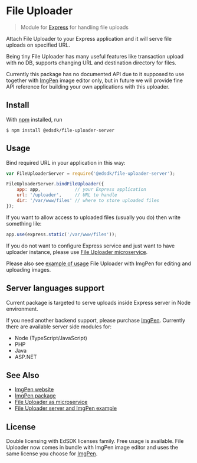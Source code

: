 # File Uploader

> Module for [Express](https://www.npmjs.com/package/express) for handling file uploads

Attach File Uploader to your Express application and it will serve file uploads on specified URL.

Being tiny File Uploader has many useful features like transaction upload with no DB, supports changing URL and destination directory for files.

Currently this package has no documented API due to it supposed to use together with [ImgPen](https://imgpen.com) image editor only, but in future we will provide fine API reference for building your own applications with this uploader.


## Install

With [npm](https://npmjs.com/) installed, run

```
$ npm install @edsdk/file-uploader-server
```


## Usage

Bind required URL in your application in this way:

```js
var FileUploaderServer = require('@edsdk/file-uploader-server');

FileUploaderServer.bindFileUploader({
    app: app,             // your Express application
    url: '/uploader',     // URL to handle
    dir: '/var/www/files' // where to store uploaded files
});
```

If you want to allow access to uploaded files (usually you do) then write something lile:

```js
app.use(express.static('/var/www/files'));
```

If you do not want to configure Express service and just want to have uploader instance, please use [File Uploader microservice](https://npmjs.com/package/@edsdk/file-uploader-microservice).

Please also see [example of usage](https://github.com/edsdk/imgpen-example) File Uploader with ImgPen for editing and uploading images.


## Server languages support

Current package is targeted to serve uploads inside Express server in Node environment.

If you need another backend support, please purchase [ImgPen](https://imgpen.com).
Currently there are available server side modules for:

- Node (TypeScript/JavaScript)
- PHP
- Java
- ASP.NET


## See Also

- [ImgPen website](https://imgpen.com)
- [ImgPen package](https://npmjs.org/package/@edsdk/imgpen)
- [File Uploader as microservice](https://npmjs.org/package/@edsdk/file-uploader-microservice)
- [File Uploader server and ImgPen example](https://npmjs.org/package/@edsdk/imgpen-example)


## License

Double licensing with EdSDK licenses family. Free usage is available.
File Uploader now comes in bundle with ImgPen image editor and uses the same license you choose for [ImgPen](https://npmjs.com/package/@edsdk/imgpen).


